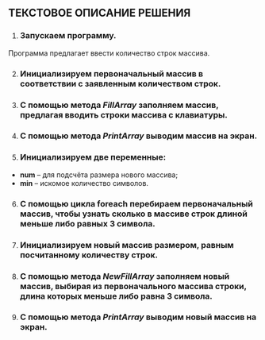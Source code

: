 ## ТЕКСТОВОЕ ОПИСАНИЕ РЕШЕНИЯ

1. ### Запускаем программу.

Программа предлагает ввести количество строк массива.

2. ### Инициализируем первоначальный массив в соответствии с заявленным количеством строк.

3. ### С помощью метода ***FillArray*** заполняем массив, предлагая вводить строки массива с клавиатуры.

4. ### С помощью метода _**PrintArray**_ выводим массив на экран.

5. ### Инициализируем две переменные:
+ **num** – для подсчёта размера нового массива; 
+ **min** – искомое количество символов.

6. ### С помощью цикла **foreach** перебираем первоначальный массив, чтобы узнать сколько в массиве строк длиной меньше либо равных 3 символа.

7. ### Инициализируем новый массив размером, равным посчитанному количеству строк.

8. ### С помощью метода ***NewFillArray*** заполняем новый массив, выбирая из первоначального массива строки, длина которых меньше либо равна 3 символа.

9. ### С помощью метода _**PrintArray**_ выводим новый массив на экран.